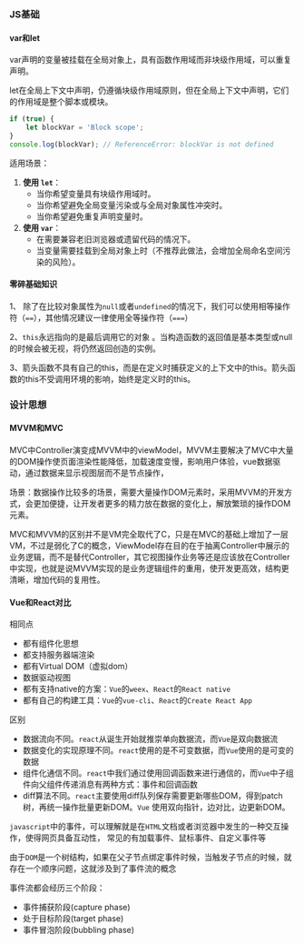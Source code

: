 ### JS基础

#### var和let

var声明的变量被挂载在全局对象上，具有函数作用域而非块级作用域，可以重复声明。

let在全局上下文中声明，仍遵循块级作用域原则，但在全局上下文中声明，它们的作用域是整个脚本或模块。

```javascript
if (true) {
    let blockVar = 'Block scope';
}
console.log(blockVar); // ReferenceError: blockVar is not defined

```

适用场景：

1. **使用 `let`**：
   - 当你希望变量具有块级作用域时。
   - 当你希望避免全局变量污染或与全局对象属性冲突时。
   - 当你希望避免重复声明变量时。
2. **使用 `var`**：
   - 在需要兼容老旧浏览器或遗留代码的情况下。
   - 当变量需要挂载到全局对象上时（不推荐此做法，会增加全局命名空间污染的风险）。



#### 零碎基础知识

1、 除了在比较对象属性为`null`或者`undefined`的情况下，我们可以使用相等操作符（`==`），其他情况建议一律使用全等操作符（`===`） 

2、`this`永远指向的是最后调用它的对象 。当构造函数的返回值是基本类型或null的时候会被无视，将仍然返回创造的实例。

3、箭头函数不具有自己的this，而是在定义时捕获定义的上下文中的this。箭头函数的this不受调用环境的影响，始终是定义时的this。



### 设计思想

#### MVVM和MVC

MVC中Controller演变成MVVM中的viewModel，MVVM主要解决了MVC中大量的DOM操作使页面渲染性能降低，加载速度变慢，影响用户体验，vue数据驱动，通过数据来显示视图层而不是节点操作，

场景：数据操作比较多的场景，需要大量操作DOM元素时，采用MVVM的开发方式，会更加便捷，让开发者更多的精力放在数据的变化上，解放繁琐的操作DOM元素。

 MVC和MVVM的区别并不是VM完全取代了C，只是在MVC的基础上增加了一层VM，不过是弱化了C的概念，ViewModel存在目的在于抽离Controller中展示的业务逻辑，而不是替代Controller，其它视图操作业务等还是应该放在Controller中实现，也就是说MVVM实现的是业务逻辑组件的重用，使开发更高效，结构更清晰，增加代码的复用性。 



#### Vue和React对比

相同点

- 都有组件化思想
- 都支持服务器端渲染
- 都有Virtual DOM（虚拟dom）
- 数据驱动视图
- 都有支持native的方案：`Vue`的`weex`、`React`的`React native`
- 都有自己的构建工具：`Vue`的`vue-cli`、`React`的`Create React App`

区别

- 数据流向不同。`react`从诞生开始就推崇单向数据流，而`Vue`是双向数据流
- 数据变化的实现原理不同。`react`使用的是不可变数据，而`Vue`使用的是可变的数据
- 组件化通信不同。`react`中我们通过使用回调函数来进行通信的，而`Vue`中子组件向父组件传递消息有两种方式：事件和回调函数
- diff算法不同。`react`主要使用diff队列保存需要更新哪些DOM，得到patch树，再统一操作批量更新DOM。`Vue` 使用双向指针，边对比，边更新DOM。



`javascript`中的事件，可以理解就是在`HTML`文档或者浏览器中发生的一种交互操作，使得网页具备互动性， 常见的有加载事件、鼠标事件、自定义事件等

由于`DOM`是一个树结构，如果在父子节点绑定事件时候，当触发子节点的时候，就存在一个顺序问题，这就涉及到了事件流的概念

事件流都会经历三个阶段：

- 事件捕获阶段(capture phase)
- 处于目标阶段(target phase)
- 事件冒泡阶段(bubbling phase)